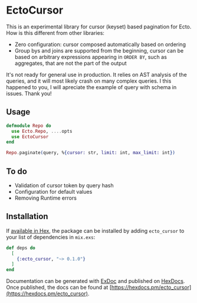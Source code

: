 # EctoCursor

This is an experimental library for cursor (keyset) based pagination for Ecto. How is this different from other libraries:

* Zero configuration: cursor composed automatically based on ordering
* Group bys and joins are supported from the beginning, cursor can be based on arbitrary expressions appearing in `ORDER BY`, such as aggregates, that are not the part of the output

It's not ready for general use in production. It relies on AST analysis of the queries, and it will most likely crash on many complex queries. I this happened to you, I will apreciate the example of query with schema in issues. Thank you!

## Usage

```elixir
defmodule Repo do
  use Ecto.Repo, ....opts
  use EctoCursor
end

Repo.paginate(query, %{cursor: str, limit: int, max_limit: int})
```

## To do

- Validation of cursor token by query hash
- Configuration for default values
- Removing Runtime errors

## Installation

If [available in Hex](https://hex.pm/docs/publish), the package can be installed
by adding `ecto_cursor` to your list of dependencies in `mix.exs`:

```elixir
def deps do
  [
    {:ecto_cursor, "~> 0.1.0"}
  ]
end
```

Documentation can be generated with [ExDoc](https://github.com/elixir-lang/ex_doc)
and published on [HexDocs](https://hexdocs.pm). Once published, the docs can
be found at [https://hexdocs.pm/ecto_cursor](https://hexdocs.pm/ecto_cursor).


